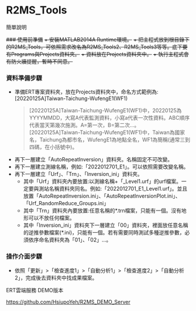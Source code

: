 # R2MS_Tools
簡單說明

<s>### 使用前準備</s>
<s>+ 安裝MATLAB2014A Runtime環境。</s>
<s>+ 把主程式放到根目錄下的R2MS_Tools，可依照需求改名為R2MS_Tools2、R2MS_Tools3等等。底下要有Programs與Projects資料夾。</s>
<s>+ 資料放在Projects資料夾中。</s>
<s>+ 執行主程式會有防火牆提醒，暫時不同意。</s>

### 資料準備步驟
+ 準備ERT專案資料夾，放在Projects資料夾中，命名方式範例為:[20220125A]Taiwan-Taichung-WufengE1(WF1)  
  > [20220125A]Taiwan-Taichung-WufengE1(WF1)中，20220125為YYYYMMDD，大寫A代表監測資料，小寫a代表一次性資料。ABC順序代表當天第幾次施測。A=第一次，B=第二次...。  
  > [20220125A]Taiwan-Taichung-WufengE1(WF1)中，Taiwan為國家名，Taichung為都市名，WufengE1為地點全名，WF1為簡稱(通常三到四碼，在小括號中)。  
+ 再下一層建立「AutoRepeatInversion」資料夾。名稱固定不可改變。
+ 再下一層建立測線名稱，例如:「2022012701_E1」。可以依照需要改變名稱。
+ 再下一層建立「Urf」、「Trn」、「Inversion_ini」資料夾。
  + 其中「Urf」資料夾內要放置:以測線名稱+「_Level1.urf」的urf檔案。一定要與測站名稱資料夾同名。例如:「2022012701_E1_Level1.urf」。並且放置「AutoRepeatInversion.ini」、「AutoRepeatInversionPlot.ini」、「Urf_RandomReduce_Groups.ini」
  + 其中「Trn」資料夾內要放置:任意名稱的*.trn檔案，只能有一個。沒有地形可以不放任何檔案。
  + 其中「Inversion_ini」資料夾下一層建立「00」資料夾，裡面放任意名稱的逆推參數檔案(*.ini)，只能有一個。若有需要同時測試多種逆推參數，必須依序命名資料夾為「01」、「02」...。

### 操作介面步驟
+ 依照「更新」>「檢查進度1」>「自動分析1」>「檢查進度2」>「自動分析2」，完成後去資料夾中找成果檔案。


ERT雲端服務 DEMO版本

https://github.com/HsiupoYeh/R2MS_DEMO_Server

